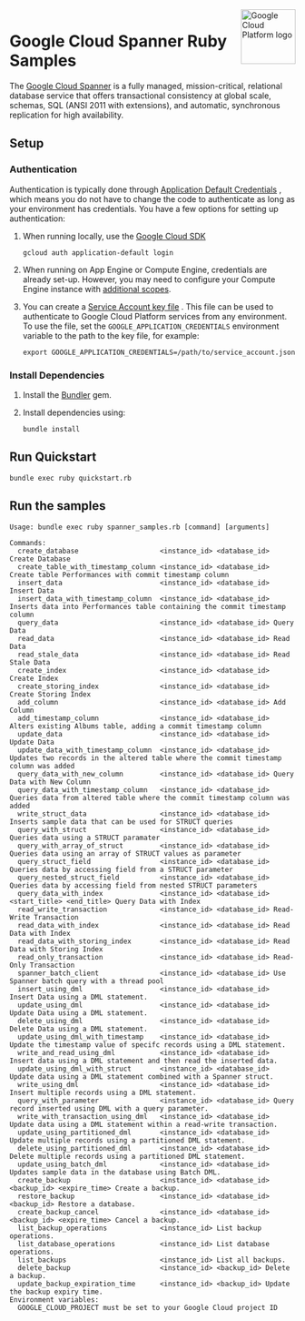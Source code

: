 <img src="https://avatars2.githubusercontent.com/u/2810941?v=3&s=96" alt="Google Cloud Platform logo" title="Google Cloud Platform" align="right" height="96" width="96"/>

# Google Cloud Spanner Ruby Samples

The [Google Cloud Spanner](https://cloud.google.com/spanner/) is a fully
managed, mission-critical, relational database service that offers
transactional consistency at global scale, schemas,
SQL (ANSI 2011 with extensions), and automatic, synchronous replication for
high availability.

## Setup

### Authentication

Authentication is typically done through [Application Default Credentials](https://cloud.google.com/docs/authentication#getting_credentials_for_server-centric_flow)
, which means you do not have to change the code to authenticate as long as your
environment has credentials. You have a few options for setting up
authentication:

1. When running locally, use the [Google Cloud SDK](https://cloud.google.com/sdk/)

    `gcloud auth application-default login`

1. When running on App Engine or Compute Engine, credentials are already set-up.
However, you may need to configure your Compute Engine instance with
[additional scopes](https://cloud.google.com/compute/docs/authentication#using).

1. You can create a [Service Account key file](https://cloud.google.com/docs/authentication#service_accounts)
. This file can be used to authenticate to Google Cloud Platform services from
any environment. To use the file, set the `GOOGLE_APPLICATION_CREDENTIALS`
environment variable to the path to the key file, for example:

    `export GOOGLE_APPLICATION_CREDENTIALS=/path/to/service_account.json`

### Install Dependencies

1. Install the [Bundler](http://bundler.io/) gem.

1. Install dependencies using:

    `bundle install`

## Run Quickstart

    bundle exec ruby quickstart.rb

## Run the samples

    Usage: bundle exec ruby spanner_samples.rb [command] [arguments]

    Commands:
      create_database                    <instance_id> <database_id> Create Database
      create_table_with_timestamp_column <instance_id> <database_id> Create table Performances with commit timestamp column
      insert_data                        <instance_id> <database_id> Insert Data
      insert_data_with_timestamp_column  <instance_id> <database_id> Inserts data into Performances table containing the commit timestamp column
      query_data                         <instance_id> <database_id> Query Data
      read_data                          <instance_id> <database_id> Read Data
      read_stale_data                    <instance_id> <database_id> Read Stale Data
      create_index                       <instance_id> <database_id> Create Index
      create_storing_index               <instance_id> <database_id> Create Storing Index
      add_column                         <instance_id> <database_id> Add Column
      add_timestamp_column               <instance_id> <database_id> Alters existing Albums table, adding a commit timestamp column
      update_data                        <instance_id> <database_id> Update Data
      update_data_with_timestamp_column  <instance_id> <database_id> Updates two records in the altered table where the commit timestamp column was added
      query_data_with_new_column         <instance_id> <database_id> Query Data with New Column
      query_data_with_timestamp_column   <instance_id> <database_id> Queries data from altered table where the commit timestamp column was added
      write_struct_data                  <instance_id> <database_id> Inserts sample data that can be used for STRUCT queries
      query_with_struct                  <instance_id> <database_id> Queries data using a STRUCT paramater
      query_with_array_of_struct         <instance_id> <database_id> Queries data using an array of STRUCT values as parameter
      query_struct_field                 <instance_id> <database_id> Queries data by accessing field from a STRUCT parameter
      query_nested_struct_field          <instance_id> <database_id> Queries data by accessing field from nested STRUCT parameters
      query_data_with_index              <instance_id> <database_id> <start_title> <end_title> Query Data with Index
      read_write_transaction             <instance_id> <database_id> Read-Write Transaction
      read_data_with_index               <instance_id> <database_id> Read Data with Index
      read_data_with_storing_index       <instance_id> <database_id> Read Data with Storing Index
      read_only_transaction              <instance_id> <database_id> Read-Only Transaction
      spanner_batch_client               <instance_id> <database_id> Use Spanner batch query with a thread pool
      insert_using_dml                   <instance_id> <database_id> Insert Data using a DML statement.
      update_using_dml                   <instance_id> <database_id> Update Data using a DML statement.
      delete_using_dml                   <instance_id> <database_id> Delete Data using a DML statement.
      update_using_dml_with_timestamp    <instance_id> <database_id> Update the timestamp value of specifc records using a DML statement.
      write_and_read_using_dml           <instance_id> <database_id> Insert data using a DML statement and then read the inserted data.
      update_using_dml_with_struct       <instance_id> <database_id> Update data using a DML statement combined with a Spanner struct.
      write_using_dml                    <instance_id> <database_id> Insert multiple records using a DML statement.
      query_with_parameter               <instance_id> <database_id> Query record inserted using DML with a query parameter.
      write_with_transaction_using_dml   <instance_id> <database_id> Update data using a DML statement within a read-write transaction.
      update_using_partitioned_dml       <instance_id> <database_id> Update multiple records using a partitioned DML statement.
      delete_using_partitioned_dml       <instance_id> <database_id> Delete multiple records using a partitioned DML statement.
      update_using_batch_dml             <instance_id> <database_id> Updates sample data in the database using Batch DML.
      create_backup                      <instance_id> <database_id> <backup_id> <expire_time> Create a backup.
      restore_backup                     <instance_id> <database_id> <backup_id> Restore a database.
      create_backup_cancel               <instance_id> <database_id> <backup_id> <expire_time> Cancel a backup.
      list_backup_operations             <instance_id> List backup operations.
      list_database_operations           <instance_id> List database operations.
      list_backups                       <instance_id> List all backups.
      delete_backup                      <instance_id> <backup_id> Delete a backup.
      update_backup_expiration_time      <instance_id> <backup_id> Update the backup expiry time.
    Environment variables:
      GOOGLE_CLOUD_PROJECT must be set to your Google Cloud project ID

